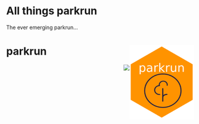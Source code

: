 # All things parkrun

The ever emerging parkrun...

# parkrun <img src='images/hex-parkrun.png' align="right" height="200" />
 
 <img src='images/shony-app-example.png' align="right" height="200" />